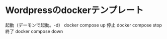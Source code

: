 # Wordpressのdockerテンプレート
起動（デーモンで起動。-d）
docker compose up
停止
docker compose stop
終了
docker compose down
